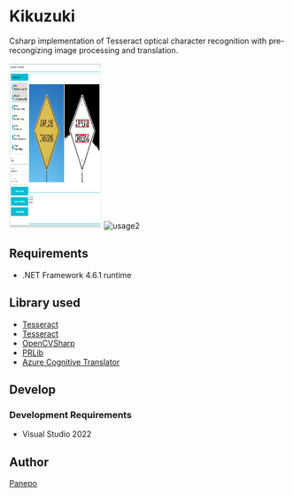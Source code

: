 # Kikuzuki

Csharp implementation of Tesseract optical character recognition with pre-recongizing image processing and translation.

<img src="https://github.com/Panepo/Kikuzuki/blob/master/doc/usage1.png" alt="usage1" height="300" width="167"> <img src="https://github.com/Panepo/Kikuzuki/blob/master/src/images/usage2.jpg" alt="usage2" height="300" width="167">

## Requirements

* .NET Framework 4.6.1 runtime

## Library used

* [Tesseract](https://github.com/tesseract-ocr/tesseract)
* [Tesseract](https://github.com/charlesw/tesseract)
* [OpenCVSharp](https://github.com/shimat/opencvsharp)
* [PRLib](https://github.com/leha-bot/PRLib)
* [Azure Cognitive Translator](https://azure.microsoft.com/en-us/products/cognitive-services/translator/)

## Develop

### Development Requirements
* Visual Studio 2022

## Author

[Panepo](https://github.com/Panepo)
